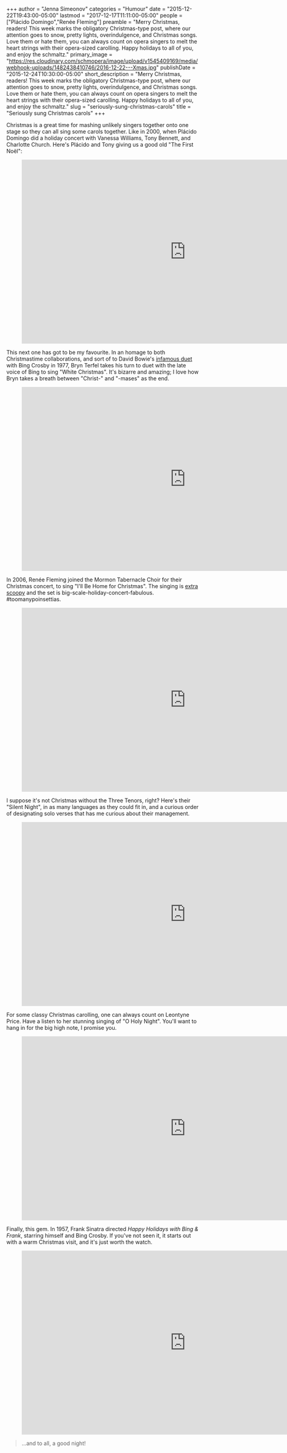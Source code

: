+++
author = "Jenna Simeonov"
categories = "Humour"
date = "2015-12-22T19:43:00-05:00"
lastmod = "2017-12-17T11:11:00-05:00"
people = ["Plácido Domingo","Renée Fleming"]
preamble = "Merry Christmas, readers! This week marks the obligatory Christmas-type post, where our attention goes to snow, pretty lights, overindulgence, and Christmas songs. Love them or hate them, you can always count on opera singers to melt the heart strings with their opera-sized carolling. Happy holidays to all of you, and enjoy the schmaltz."
primary_image = "https://res.cloudinary.com/schmopera/image/upload/v1545409169/media/webhook-uploads/1482438410746/2016-12-22---Xmas.jpg"
publishDate = "2015-12-24T10:30:00-05:00"
short_description = "Merry Christmas, readers! This week marks the obligatory Christmas-type post, where our attention goes to snow, pretty lights, overindulgence, and Christmas songs. Love them or hate them, you can always count on opera singers to melt the heart strings with their opera-sized carolling. Happy holidays to all of you, and enjoy the schmaltz."
slug = "seriously-sung-christmas-carols"
title = "Seriously sung Christmas carols"
+++

Christmas is a great time for mashing unlikely singers together onto one stage so they can all sing some carols together. Like in 2000, when Plácido Domingo did a holiday concert with Vanessa Williams, Tony Bennett, and Charlotte Church. Here's Plácido and Tony giving us a good old "The First Noël":

<figure data-type="video">
<iframe width="854" height="480" src="https://www.youtube.com/embed/wqSWxmTR9Qs" frameborder="0" allowfullscreen></iframe>
</figure>

This next one has got to be my favourite. In an homage to both Christmastime collaborations, and sort of to David Bowie's [infamous duet](https://www.youtube.com/watch?v=DiXjbI3kRus) with Bing Crosby in 1977, Bryn Terfel takes his turn to duet with the late voice of Bing to sing "White Christmas". It's bizarre and amazing; I love how Bryn takes a breath between "Christ-" and "-mases" as the end.

<figure data-type="video">
<iframe width="854" height="480" src="https://www.youtube.com/embed/QxOOJtKzqp4" frameborder="0" allowfullscreen></iframe>
</figure>

In 2006, Renée Fleming joined the Mormon Tabernacle Choir for their Christmas concert, to sing "I'll Be Home for Christmas". The singing is [extra scoopy](/hot-topics-singers-who-scoop/) and the set is big-scale-holiday-concert-fabulous. #toomanypoinsettias. 

<figure data-type="video">
<iframe width="854" height="480" src="https://www.youtube.com/embed/AnTSMpHcfTw" frameborder="0" allowfullscreen></iframe>
</figure>

I suppose it's not Christmas without the Three Tenors, right? Here's their "Silent Night", in as many languages as they could fit in, and a curious order of designating solo verses that has me curious about their management.

<figure data-type="video">
<iframe width="854" height="480" src="https://www.youtube.com/embed/XJ3kyGQKoq8" frameborder="0" gesture="media" allow="encrypted-media" allowfullscreen></iframe>
</figure>

For some classy Christmas carolling, one can always count on Leontyne Price. Have a listen to her stunning singing of "O Holy Night". You'll want to hang in for the big high note, I promise you.

<figure data-type="video">
<iframe width="854" height="480" src="https://www.youtube.com/embed/lEi9IDV3BzA" frameborder="0" allowfullscreen></iframe>
</figure>

Finally, this gem. In 1957, Frank Sinatra directed *Happy Holidays with Bing & Frank*, starring himself and Bing Crosby. If you've not seen it, it starts out with a warm Christmas visit, and it's just worth the watch.

<figure data-type="video">
<iframe width="854" height="480" src="https://www.youtube.com/embed/bBJ8iGHUOEg" frameborder="0" allowfullscreen></iframe>
</figure>

>...and to all, a good night!
